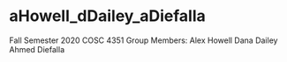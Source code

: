# aHowell_dDailey_aDiefalla
Fall Semester 2020 COSC 4351
Group Members:
Alex Howell
Dana Dailey
Ahmed Diefalla
